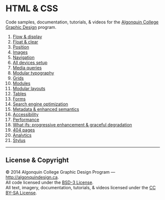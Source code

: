 # HTML & CSS

Code samples, documentation, tutorials, & videos for the [Algonquin College Graphic Design](http://algonquindesign.ca) program.

1. [Flow & display](flow-display)
2. [Float & clear](float-clear)
3. [Position](position)
4. [Images](images)
5. [Navigation](navigation)
6. [All devices setup](all-devices-setup)
7. [Media queries](media-queries)
8. [Modular typography](modular-typography)
9. [Grids](grids)
10. [Modules](modules)
11. [Modular layouts](modular-layouts)
12. [Tables](tables)
13. [Forms](forms)
14. [Search engine optimization](search-engine-optimization)
15. [Metadata & enhanced semantics](metadata-enhanced-semantics)
16. [Accessibility](accessibility)
16. [Performance](performance.md)
17. [What ifs: progressive enhancement & graceful degradation](what-ifs)
18. [404 pages](404-pages)
19. [Analytics](analytics.md)
20. [Stylus](stylus)

---

## License & Copyright

© 2014 Algonquin College Graphic Design Program — <http://algonquindesign.ca>.	
All code licensed under the [BSD-3 License](LICENSE).	
All text, imagery, documentation, tutorials, & videos licensed under the [CC BY-SA License](http://creativecommons.org/licenses/by-sa/2.5/ca/deed.en_US).
